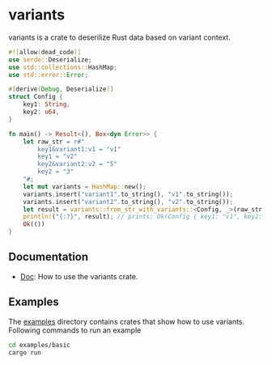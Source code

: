 # variants

variants is a crate to deserilize Rust data based on variant context.

```rust
#![allow(dead_code)]
use serde::Deserialize;
use std::collections::HashMap;
use std::error::Error;

#[derive(Debug, Deserialize)]
struct Config {
    key1: String,
    key2: u64,
}

fn main() -> Result<(), Box<dyn Error>> {
    let raw_str = r#"
        key1&variant1:v1 = "v1"
        key1 = "v2"
        key2&variant2:v2 = "5"
        key2 = "3"
    "#;
    let mut variants = HashMap::new();
    variants.insert("variant1".to_string(), "v1".to_string());
    variants.insert("variant2".to_string(), "v2".to_string());
    let result = variants::from_str_with_variants::<Config, _>(raw_str, &variants);
    println!("{:?}", result); // prints: Ok(Config { key1: "v1", key2: 5 })
    Ok(())
}
```

## Documentation
  * [Doc](./docs/todo.txt): How to use the variants crate.


## Examples

The [examples](./examples) directory contains crates that show how to use variants. Following commands to run an example

```sh
cd examples/basic
cargo run
```